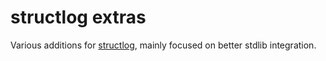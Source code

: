 # structlog extras

Various additions for [structlog](https://structlog.org/), mainly focused on better stdlib integration.
